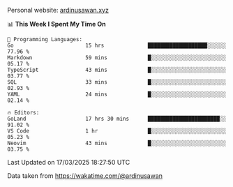 Personal website: [ardinusawan.xyz](https://ardinusawan.xyz)

<!--START_SECTION:waka-->
📊 **This Week I Spent My Time On** 

```text
💬 Programming Languages: 
Go                       15 hrs              ███████████████████░░░░░░   77.96 % 
Markdown                 59 mins             █░░░░░░░░░░░░░░░░░░░░░░░░   05.17 % 
TypeScript               43 mins             █░░░░░░░░░░░░░░░░░░░░░░░░   03.77 % 
SQL                      33 mins             █░░░░░░░░░░░░░░░░░░░░░░░░   02.93 % 
YAML                     24 mins             █░░░░░░░░░░░░░░░░░░░░░░░░   02.14 % 

🔥 Editors: 
GoLand                   17 hrs 30 mins      ███████████████████████░░   91.02 % 
VS Code                  1 hr                █░░░░░░░░░░░░░░░░░░░░░░░░   05.23 % 
Neovim                   43 mins             █░░░░░░░░░░░░░░░░░░░░░░░░   03.75 % 
```


 Last Updated on 17/03/2025 18:27:50 UTC
<!--END_SECTION:waka-->
Data taken from https://wakatime.com/@ardinusawan
